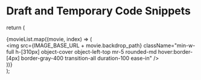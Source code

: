 # Draft and Temporary Code Snippets

  return (
    <div className="flex overflow-x-auto w-full px-16 py-4">
      {movieList.map((movie, index) => (
        <div key={index}>
          <img
            src={IMAGE_BASE_URL + movie.backdrop_path}
            className="min-w-full h-[310px] object-cover object-left-top mr-5 rounded-md hover:border-[4px] border-gray-400 transition-all duration-100 ease-in"
          />
        </div>
      ))}
    </div>
  );